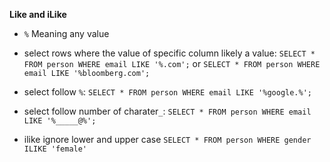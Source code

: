 **Like and iLike**

- `%` Meaning any value

- select rows where the value of specific column likely a value: `SELECT * FROM person WHERE email LIKE '%.com';` or `SELECT * FROM person WHERE email LIKE '%bloomberg.com';` 

- select follow `%`: `SELECT * FROM person WHERE email LIKE '%google.%';`

- select follow number of charater`_`: `SELECT * FROM person WHERE email LIKE '%_____@%';`

- ilike ignore lower and upper case `SELECT * FROM person WHERE gender ILIKE 'female'`
